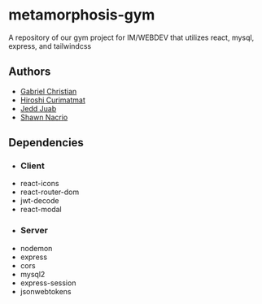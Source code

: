 
# metamorphosis-gym
A repository of our gym project for IM/WEBDEV that utilizes react, mysql, express, and tailwindcss


## Authors

- [Gabriel Christian](https://www.github.com/raberu12)
- [Hiroshi Curimatmat](https://github.com/Ishiii17)
- [Jedd Juab](https://github.com/Losn1ght)
- [Shawn Nacrio](https://github.com/Choco-Mint23)

## Dependencies
- ### Client
- react-icons
- react-router-dom
- jwt-decode
- react-modal
- ### Server
- nodemon
- express
- cors
- mysql2
- express-session
- jsonwebtokens
